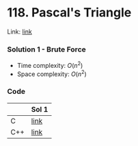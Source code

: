 # 118. Pascal's Triangle
Link: [link](https://leetcode.com/problems/pascals-triangle/)

### Solution 1 - Brute Force
* Time complexity: $O(n^2)$
* Space complexity: $O(n^2)$

### Code
||Sol 1|
|-|-|
|C|[link](./sol_1/main.c)|
|C++|[link](./sol_1/main.cpp)|